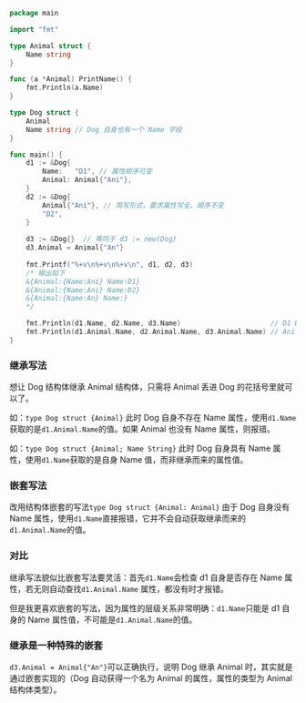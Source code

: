 ```go
package main

import "fmt"

type Animal struct {
	Name string
}

func (a *Animal) PrintName() {
	fmt.Println(a.Name)
}

type Dog struct {
	Animal
	Name string // Dog 自身也有一个 Name 字段
}

func main() {
	d1 := &Dog{
		Name:   "D1", // 属性顺序可变
		Animal: Animal{"Ani"},
	}
	d2 := &Dog{
		Animal{"Ani"}, // 简写形式，要求属性写全、顺序不变
		"D2",
	}
	
	d3 := &Dog{}  // 等同于 d3 := new(Dog)
	d3.Animal = Animal{"An"}
	
	fmt.Printf("%+v\n%+v\n%+v\n", d1, d2, d3)
	/* 输出如下
	&{Animal:{Name:Ani} Name:D1}
	&{Animal:{Name:Ani} Name:D2}
	&{Animal:{Name:An} Name:}
	*/

	fmt.Println(d1.Name, d2.Name, d3.Name)                      // D1 D2
	fmt.Println(d1.Animal.Name, d2.Animal.Name, d3.Animal.Name) // Ani Ani An
}

```

### 继承写法

想让 Dog 结构体继承 Animal 结构体，只需将 Animal 丢进 Dog 的花括号里就可以了。

如：`type Dog struct {Animal}`
此时 Dog 自身不存在 Name 属性，使用`d1.Name`获取的是`d1.Animal.Name`的值。如果 Animal 也没有 Name 属性，则报错。

如：`type Dog struct {Animal; Name String}`
此时 Dog 自身具有 Name 属性，使用`d1.Name`获取的是自身 Name 值，而非继承而来的属性值。

### 嵌套写法

改用结构体嵌套的写法`type Dog struct {Animal: Animal}`
由于 Dog 自身没有 Name 属性，使用`d1.Name`直接报错，它并不会自动获取继承而来的`d1.Animal.Name`的值。

### 对比

继承写法貌似比嵌套写法要灵活：首先`d1.Name`会检查 d1 自身是否存在 Name 属性，若无则自动查找`d1.Animal.Name` 属性，都没有时才报错。

但是我更喜欢嵌套的写法，因为属性的层级关系非常明确：`d1.Name`只能是 d1 自身的 Name 属性值，不可能是`d1.Animal.Name`的值。

### 继承是一种特殊的嵌套

`d3.Animal = Animal{"An"}`可以正确执行，说明 Dog 继承 Animal 时，其实就是通过嵌套实现的（Dog 自动获得一个名为 Animal 的属性，属性的类型为 Animal 结构体类型）。
